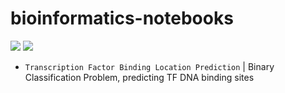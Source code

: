 # bioinformatics-notebooks

![](https://badgen.net/badge/language/Python/blue) ![](https://badgen.net/badge/status/blue/orange) 
- <code>Transcription Factor Binding Location Prediction</code> | Binary Classification Problem, predicting TF DNA binding sites
